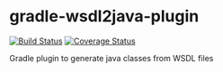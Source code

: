 # gradle-wsdl2java-plugin

[![Build Status](https://travis-ci.org/sgillespie/protect-paths-stash-hook.svg?branch=protect-paths-stash-hooks-0.9.0)](https://travis-ci.org/sgillespie/protect-paths-stash-hook)
[![Coverage Status](https://coveralls.io/repos/sgillespie/gradle-wsdl2java-plugin/badge.svg?branch=master&service=github)](https://coveralls.io/github/sgillespie/gradle-wsdl2java-plugin?branch=master)

Gradle plugin to generate java classes from WSDL files
